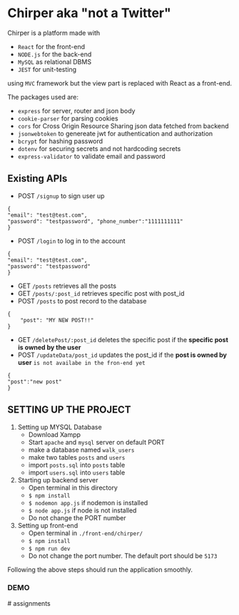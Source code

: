 # Chirper aka "not a Twitter"
Chirper is a platform made with 
- `React` for the front-end
- `NODE.js` for the back-end
- `MySQL` as relational DBMS
- `JEST` for unit-testing

using `MVC` framework but the view part is replaced with React as a front-end.

The packages used are:
- `express` for server, router and json body
- `cookie-parser` for parsing cookies
- `cors` for Cross Origin Resource Sharing json data fetched from backend 
- `jsonwebtoken` to genereate jwt for authentication and authorization
- `bcrypt` for hashing password
- `dotenv` for securing secrets and not hardcoding secrets
- `express-validator` to validate email and password

## Existing APIs
- POST `/signup` to sign user up
```
{
"email": "test@test.com",
"password": "testpassword", "phone_number":"1111111111"
}
```
- POST `/login` to log in to the account
```
{
"email": "test@test.com",
"password": "testpassword"
}
```
- GET `/posts` retrieves all the posts
- GET `/posts/:post_id` retrieves specific post with post_id
- POST `/posts` to post record to the database
```
{
    "post": "MY NEW POST!!"
}
```
- GET `/deletePost/:post_id` deletes the specific post if the **specific post is owned by the user**
- POST `/updateData/post_id` updates the post_id if the **post is owned by user** `is not availabe in the fron-end yet`
```
{
"post":"new post"
}
```
## SETTING UP THE PROJECT
1. Setting up MYSQL Database
    - Download Xampp
    - Start `apache` and `mysql` server on default PORT
    - make a database named `walk_users`
    - make two tables `posts` and `users`
    - import `posts.sql` into `posts` table
    - import `users.sql` into `users` table
2. Starting up backend server
    - Open terminal in this directory
    - `$ npm install`
    - `$ nodemon app.js` if nodemon is installed
    - `$ node app.js` if node is not installed
    - Do not change the PORT number
3. Setting up front-end
    - Open terminal in `./front-end/chirper/`
    - `$ npm install`
    - `$ npm run dev`
    - Do not change the port number. The default port should be `5173`

Following the above steps should run the application smoothly.

### DEMO
#   a s s i g n m e n t s  
 